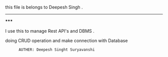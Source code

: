 this file is belongs to Deepesh Singh .

---

****\*****<Framwork Credit To Express >********\*\*********

I use this to manage Rest API's and
DBMS .

doing CRUD operation and make connection with Database

          AUTHER: Deepesh Singht Suryavanshi

